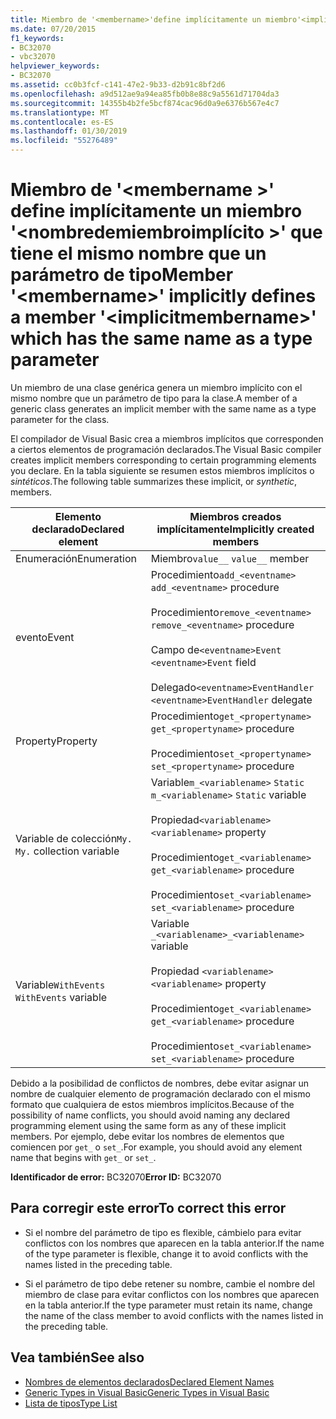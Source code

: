 ```yaml
---
title: Miembro de '<membername>'define implícitamente un miembro'<implicitmembername>' que tiene el mismo nombre que un parámetro de tipo
ms.date: 07/20/2015
f1_keywords:
- BC32070
- vbc32070
helpviewer_keywords:
- BC32070
ms.assetid: cc0b3fcf-c141-47e2-9b33-d2b91c8bf2d6
ms.openlocfilehash: a9d512ae9a94ea85fb0b8e88c9a5561d71704da3
ms.sourcegitcommit: 14355b4b2fe5bcf874cac96d0a9e6376b567e4c7
ms.translationtype: MT
ms.contentlocale: es-ES
ms.lasthandoff: 01/30/2019
ms.locfileid: "55276489"
---
```

# <a name="member-membername-implicitly-defines-a-member-implicitmembername-which-has-the-same-name-as-a-type-parameter"></a><span data-ttu-id="ee343-102">Miembro de '\<membername >' define implícitamente un miembro '\<nombredemiembroimplícito >' que tiene el mismo nombre que un parámetro de tipo</span><span class="sxs-lookup"><span data-stu-id="ee343-102">Member '\<membername>' implicitly defines a member '\<implicitmembername>' which has the same name as a type parameter</span></span>
<span data-ttu-id="ee343-103">Un miembro de una clase genérica genera un miembro implícito con el mismo nombre que un parámetro de tipo para la clase.</span><span class="sxs-lookup"><span data-stu-id="ee343-103">A member of a generic class generates an implicit member with the same name as a type parameter for the class.</span></span>  
  
 <span data-ttu-id="ee343-104">El compilador de Visual Basic crea a miembros implícitos que corresponden a ciertos elementos de programación declarados.</span><span class="sxs-lookup"><span data-stu-id="ee343-104">The Visual Basic compiler creates implicit members corresponding to certain programming elements you declare.</span></span> <span data-ttu-id="ee343-105">En la tabla siguiente se resumen estos miembros implícitos o *sintéticos*.</span><span class="sxs-lookup"><span data-stu-id="ee343-105">The following table summarizes these implicit, or *synthetic*, members.</span></span>  
  
|<span data-ttu-id="ee343-106">Elemento declarado</span><span class="sxs-lookup"><span data-stu-id="ee343-106">Declared element</span></span>|<span data-ttu-id="ee343-107">Miembros creados implícitamente</span><span class="sxs-lookup"><span data-stu-id="ee343-107">Implicitly created members</span></span>|  
|----------------------|--------------------------------|  
|<span data-ttu-id="ee343-108">Enumeración</span><span class="sxs-lookup"><span data-stu-id="ee343-108">Enumeration</span></span>|<span data-ttu-id="ee343-109">Miembro`value__` </span><span class="sxs-lookup"><span data-stu-id="ee343-109">`value__` member</span></span>|  
|<span data-ttu-id="ee343-110">evento</span><span class="sxs-lookup"><span data-stu-id="ee343-110">Event</span></span>|<span data-ttu-id="ee343-111">Procedimiento`add_<eventname>` </span><span class="sxs-lookup"><span data-stu-id="ee343-111">`add_<eventname>` procedure</span></span><br /><br /> <span data-ttu-id="ee343-112">Procedimiento`remove_<eventname>` </span><span class="sxs-lookup"><span data-stu-id="ee343-112">`remove_<eventname>` procedure</span></span><br /><br /> <span data-ttu-id="ee343-113">Campo de`<eventname>Event` </span><span class="sxs-lookup"><span data-stu-id="ee343-113">`<eventname>Event` field</span></span><br /><br /> <span data-ttu-id="ee343-114">Delegado`<eventname>EventHandler` </span><span class="sxs-lookup"><span data-stu-id="ee343-114">`<eventname>EventHandler` delegate</span></span>|  
|<span data-ttu-id="ee343-115">Property</span><span class="sxs-lookup"><span data-stu-id="ee343-115">Property</span></span>|<span data-ttu-id="ee343-116">Procedimiento`get_<propertyname>` </span><span class="sxs-lookup"><span data-stu-id="ee343-116">`get_<propertyname>` procedure</span></span><br /><br /> <span data-ttu-id="ee343-117">Procedimiento`set_<propertyname>` </span><span class="sxs-lookup"><span data-stu-id="ee343-117">`set_<propertyname>` procedure</span></span>|  
|<span data-ttu-id="ee343-118">Variable de colección`My.` </span><span class="sxs-lookup"><span data-stu-id="ee343-118">`My.` collection variable</span></span>|<span data-ttu-id="ee343-119">Variable`m_<variablename>` `Static` </span><span class="sxs-lookup"><span data-stu-id="ee343-119">`m_<variablename>` `Static` variable</span></span><br /><br /> <span data-ttu-id="ee343-120">Propiedad`<variablename>` </span><span class="sxs-lookup"><span data-stu-id="ee343-120">`<variablename>` property</span></span><br /><br /> <span data-ttu-id="ee343-121">Procedimiento`get_<variablename>` </span><span class="sxs-lookup"><span data-stu-id="ee343-121">`get_<variablename>` procedure</span></span><br /><br /> <span data-ttu-id="ee343-122">Procedimiento`set_<variablename>` </span><span class="sxs-lookup"><span data-stu-id="ee343-122">`set_<variablename>` procedure</span></span>|  
|<span data-ttu-id="ee343-123">Variable`WithEvents` </span><span class="sxs-lookup"><span data-stu-id="ee343-123">`WithEvents` variable</span></span>|<span data-ttu-id="ee343-124">Variable `_<variablename>`</span><span class="sxs-lookup"><span data-stu-id="ee343-124">`_<variablename>` variable</span></span><br /><br /> <span data-ttu-id="ee343-125">Propiedad `<variablename>`</span><span class="sxs-lookup"><span data-stu-id="ee343-125">`<variablename>` property</span></span><br /><br /> <span data-ttu-id="ee343-126">Procedimiento`get_<variablename>` </span><span class="sxs-lookup"><span data-stu-id="ee343-126">`get_<variablename>` procedure</span></span><br /><br /> <span data-ttu-id="ee343-127">Procedimiento`set_<variablename>` </span><span class="sxs-lookup"><span data-stu-id="ee343-127">`set_<variablename>` procedure</span></span>|  
  
 <span data-ttu-id="ee343-128">Debido a la posibilidad de conflictos de nombres, debe evitar asignar un nombre de cualquier elemento de programación declarado con el mismo formato que cualquiera de estos miembros implícitos.</span><span class="sxs-lookup"><span data-stu-id="ee343-128">Because of the possibility of name conflicts, you should avoid naming any declared programming element using the same form as any of these implicit members.</span></span> <span data-ttu-id="ee343-129">Por ejemplo, debe evitar los nombres de elementos que comiencen por `get_` o `set_`.</span><span class="sxs-lookup"><span data-stu-id="ee343-129">For example, you should avoid any element name that begins with `get_` or `set_`.</span></span>  
  
 <span data-ttu-id="ee343-130">**Identificador de error:** BC32070</span><span class="sxs-lookup"><span data-stu-id="ee343-130">**Error ID:** BC32070</span></span>  
  
## <a name="to-correct-this-error"></a><span data-ttu-id="ee343-131">Para corregir este error</span><span class="sxs-lookup"><span data-stu-id="ee343-131">To correct this error</span></span>  
  
-   <span data-ttu-id="ee343-132">Si el nombre del parámetro de tipo es flexible, cámbielo para evitar conflictos con los nombres que aparecen en la tabla anterior.</span><span class="sxs-lookup"><span data-stu-id="ee343-132">If the name of the type parameter is flexible, change it to avoid conflicts with the names listed in the preceding table.</span></span>  
  
-   <span data-ttu-id="ee343-133">Si el parámetro de tipo debe retener su nombre, cambie el nombre del miembro de clase para evitar conflictos con los nombres que aparecen en la tabla anterior.</span><span class="sxs-lookup"><span data-stu-id="ee343-133">If the type parameter must retain its name, change the name of the class member to avoid conflicts with the names listed in the preceding table.</span></span>  
  
## <a name="see-also"></a><span data-ttu-id="ee343-134">Vea también</span><span class="sxs-lookup"><span data-stu-id="ee343-134">See also</span></span>
- [<span data-ttu-id="ee343-135">Nombres de elementos declarados</span><span class="sxs-lookup"><span data-stu-id="ee343-135">Declared Element Names</span></span>](../../visual-basic/programming-guide/language-features/declared-elements/declared-element-names.md)
- [<span data-ttu-id="ee343-136">Generic Types in Visual Basic</span><span class="sxs-lookup"><span data-stu-id="ee343-136">Generic Types in Visual Basic</span></span>](../../visual-basic/programming-guide/language-features/data-types/generic-types.md)
- [<span data-ttu-id="ee343-137">Lista de tipos</span><span class="sxs-lookup"><span data-stu-id="ee343-137">Type List</span></span>](../../visual-basic/language-reference/statements/type-list.md)
